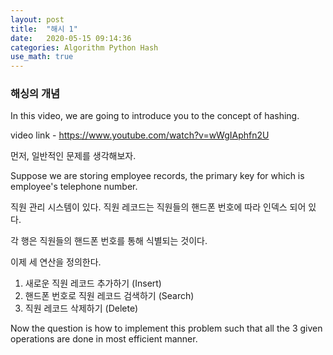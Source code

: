 ```yaml
---
layout: post
title:  "해시 1"
date:   2020-05-15 09:14:36 
categories: Algorithm Python Hash
use_math: true
---
```


### 해싱의 개념

In this video, we are going to introduce you to the concept of hashing. 

video link - https://www.youtube.com/watch?v=wWgIAphfn2U

먼저, 일반적인 문제를 생각해보자.

Suppose we are storing employee records, the primary key for which is employee's telephone number.

직원 관리 시스템이 있다. 직원 레코드는 직원들의 핸드폰 번호에 따라 인덱스 되어 있다.

각 행은 직원들의 핸드폰 번호를 통해 식별되는 것이다.

이제 세 연산을 정의한다.

1. 새로운 직원 레코드 추가하기 (Insert)
2. 핸드폰 번호로 직원 레코드 검색하기 (Search)
3. 직원 레코드 삭제하기 (Delete)

Now the question is how to implement this problem such that all the 3 given operations are done in most efficient manner.


